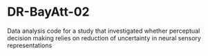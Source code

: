 # DR-BayAtt-02
Data analysis code for a study that investigated whether perceptual decision making relies on reduction of uncertainty in neural sensory representations
